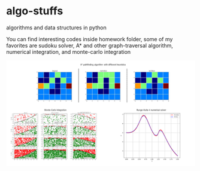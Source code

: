# algo-stuffs
algorithms and data structures in python

You can find interesting codes inside homework folder, some of my favorites are sudoku solver, A* and other graph-traversal algorithm, numerical integration, and monte-carlo integration

![alt text](https://github.com/azharharisandi14/algo-stuffs/blob/master/01.png?raw=true)
